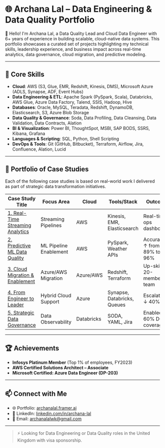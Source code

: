 <!--# archanalal-data-portfolio
Portfolio of Data Engineering and Data Quality Projects : AWS, Azure, Databricks, streaming analytics, predictive modeling, and governance. -->


# 🌐 Archana Lal – Data Engineering & Data Quality Portfolio

👋 Hello! I'm Archana Lal, a Data Quality Lead and Cloud Data Engineer with 6+ years of experience in building scalable, cloud-native data systems. This portfolio showcases a curated set of projects highlighting my technical skills, leadership experience, and business impact across real-time analytics, data governance, cloud migration, and predictive modeling.

---

## 🚀 Core Skills

- **Cloud**: AWS (S3, Glue, EMR, Redshift, Kinesis, DMS), Microsoft Azure (ADLS, Synapse, ADF, Event 
Hubs) 
- **Data Engineering & ETL**: Apache Spark (PySpark, Scala), Databricks, AWS Glue, Azure Data Factory, 
Talend, SSIS, Hadoop, Hive 
- **Databases**: Oracle, MySQL, Teradata, Redshift, DynamoDB, Elasticsearch, S3, Azure Blob Storage 
- **Data Quality & Governance**: Soda, Data Profiling, Data Cleansing, Data Validation, Data Contracts, Alation 
- **BI & Visualization**: Power BI, ThoughtSpot, MSBI, SAP BODS, SSRS, Kibana, Grafana 
- **Languages & Scripting**: SQL, Python, Shell Scripting 
- **DevOps & Tools**: Git (GitHub, Bitbucket), Terraform, Airflow, Jira, Confluence, Alation, Lucid
---

## 📁 Portfolio of Case Studies

Each of the following case studies is based on real-world work I delivered as part of strategic data transformation initiatives.

| Case Study Title | Focus Area | Cloud | Tools/Stack | Outcome |
|------------------|------------|--------|--------------|---------|
| [1. Real-Time Streaming Analytics](#1-real-time-streaming-analytics-for-logistics-operations) | Streaming Pipelines | AWS | Kinesis, EMR, Elasticsearch | Real-time ops dashboards |
| [2. Predictive ML Data Quality](#2-enhancing-predictive-analytics-with-data-quality) | ML Pipeline Enablement | AWS | PySpark, Weather APIs | Accuracy ↑ from 89% to 96% |
| [3. Cloud Migration & Enablement](#3-leading-cloud-migrations--team-enablement) | Azure/AWS Migration | Azure/AWS | Redshift, Terraform | Up-skilled 20-member team |
| [4. From Engineer to Leader](#4-the-leadership-transition---from-engineer-to-leader) | Hybrid Cloud Support | Azure | Synapse, Databricks, Queues | Escalations ↓ 40% |
| [5. Strategic Data Governance](#5-the-strategic-apex---from-leader-to-architect) | Data Observability | Databricks | SODA, YAML, Jira | Enabled 60% DQ coverage |

---

## 🏆 Achievements

- **Infosys Platinum Member** (Top 1% of employees, FY2023)
- **AWS Certified Solutions Architect – Associate**
- **Microsoft Certified: Azure Data Engineer (DP-203)**

---

## 📫 Connect with Me

- 🌐 Portfolio: [archanalal.framer.ai](https://archanalal.framer.ai)
- 💼 LinkedIn: [linkedin.com/in/archana-lal](https://linkedin.com/in/archana-lal)
- 📧 Email: archanalalwk@gmail.com

---

> ⚡ Looking for Data Engineering or Data Quality roles in the United Kingdom with visa sponsorship.
